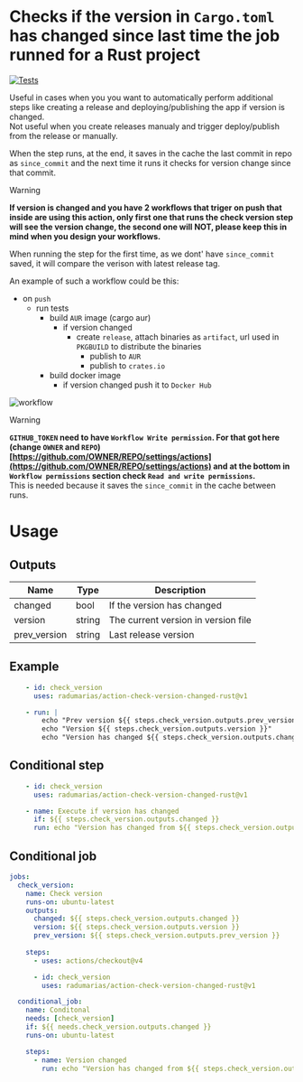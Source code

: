 # Checks if the version in `Cargo.toml` has changed since last time the job runned for a Rust project

[![Tests](https://github.com/radumarias/action-check-version-changed-rust/actions/workflows/tests.yml/badge.svg)](https://github.com/radumarias/action-check-version-changed-rust/actions/workflows/tests.yml)

Useful in cases when you you want to automatically perform additional steps like creating a release and deploying/publishing the app if version is changed.  
Not useful when you create releases manualy and trigger deploy/publish from the release or manually.

When the step runs, at the end, it saves in the cache the last commit in repo as `since_commit` and the next time it runs it checks for version change since that commit.

> [!WARNING]  
> **If version is changed and you have 2 workflows that triger on push that inside are using this action, only first one that runs the check version step will see the version change, the second one will NOT, please keep this in mind when you design your workflows.**

When running the step for the first time, as we dont' have `since_commit` saved, it will compare the verison with latest release tag.

An example of such a workflow could be this:
- on `push`
    - run tests
        - build `AUR` image (cargo aur)
            - if version changed 
                - create `release`, attach binaries as `artifact`, url used in `PKGBUILD` to distribute the binaries
                    - publish to `AUR`
                    - publish to `crates.io`
        - build docker image
            - if version changed push it to `Docker Hub`

![workflow](https://github.com/radumarias/action-check-version-changed-rust/blob/main/workflow.jpeg?raw=true)

> [!WARNING]
> **`GITHUB_TOKEN` need to have `Workflow Write permission`. For that got here (change `OWNER` and `REPO`) [https://github.com/OWNER/REPO/settings/actions](https://github.com/OWNER/REPO/settings/actions) and at the bottom in `Workflow permissions` section check `Read and write permissions`.**  
> This is needed because it saves the `since_commit` in the cache between runs.

<!--
# Inputs

| Name | Type | Required | Description |
| ---- | ---- | -------- | ----------- |
| type | string | true | Suported values [rust]. In future we might extend to other languages, also we could expose a `version_file` and `version_pattern` to be more extensible
-->

# Usage

## Outputs

| Name | Type | Description |
| ---- | ---- | ----------- |
| changed | bool | If the version has changed
| version | string | The current version in version file
| prev_version | string | Last release version

## Example

```yaml
    - id: check_version
      uses: radumarias/action-check-version-changed-rust@v1

    - run: |
        echo "Prev version ${{ steps.check_version.outputs.prev_version }}"
        echo "Version ${{ steps.check_version.outputs.version }}"
        echo "Version has changed ${{ steps.check_version.outputs.changed }}"
```

## Conditional step

```yaml
    - id: check_version
      uses: radumarias/action-check-version-changed-rust@v1

    - name: Execute if version has changed
      if: ${{ steps.check_version.outputs.changed }}
      run: echo "Version has changed from ${{ steps.check_version.outputs.prev_version }} to ${{ steps.check_version.outputs.version }}"
```

## Conditional job

```yaml
jobs:
  check_version:
    name: Check version
    runs-on: ubuntu-latest
    outputs:
      changed: ${{ steps.check_version.outputs.changed }}
      version: ${{ steps.check_version.outputs.version }}
      prev_version: ${{ steps.check_version.outputs.prev_version }}
      
    steps:
      - uses: actions/checkout@v4

      - id: check_version
        uses: radumarias/action-check-version-changed-rust@v1

  conditional_job:
    name: Conditonal
    needs: [check_version]
    if: ${{ needs.check_version.outputs.changed }}
    runs-on: ubuntu-latest

    steps:
      - name: Version changed
        run: echo "Version has changed from ${{ steps.check_version.outputs.prev_version }} to ${{ steps.check_version.outputs.version }}"
```
